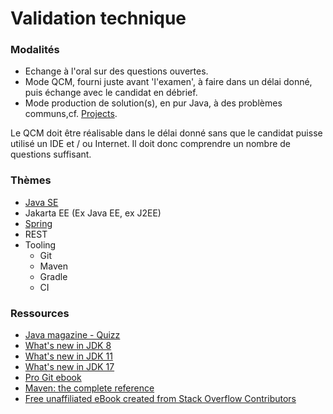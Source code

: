 # Validation technique

### Modalités
- Echange à l'oral sur des questions ouvertes.
- Mode QCM, fourni juste avant 'l'examen', à faire dans un délai donné, puis échange avec le candidat en débrief.
- Mode production de solution(s), en pur Java, à des problèmes communs,cf. [Projects](!https://github.com/DVanderstoken/Projects). 
  
Le QCM doit être réalisable dans le délai donné sans que le candidat puisse utilisé un IDE et / ou Internet. Il doit donc comprendre un nombre de questions suffisant.

### Thèmes
- [Java SE](./javaSE/README.md)
- Jakarta EE (Ex Java EE, ex J2EE)
- [Spring](./spring/README.md)
- REST
- Tooling
  - Git
  - Maven
  - Gradle
  - CI

### Ressources
- <a href="https://blogs.oracle.com/javamagazine/category/jm-quiz?source=:em:nw:mt::::RC_WWMK200429P43C0048:NSL400206850" target="_blank">Java magazine - Quizz</a>
- <a href="https://www.oracle.com/java/technologies/javase/8-whats-new.html" target="_blank">What's new in JDK 8</a>
- <a href="https://www.oracle.com/java/technologies/javase/11-relnote-issues.html#NewFeature" target="_blank">What's new in JDK 11</a>
- <a href="https://www.oracle.com/java/technologies/javase/17-relnote-issues.html#NewFeature" target="_blank">What's new in JDK 17</a>
- <a href="https://git-scm.com/book/en/v2" target="_blank">Pro Git ebook</a>
- <a href="https://books.sonatype.com/mvnref-book/pdf/mvnref-pdf.pdf" target="_blank">Maven: the complete reference</a>
- <a href="https://riptutorial.com/ebook" target="_blank">Free unaffiliated eBook created from Stack Overflow Contributors</a>

